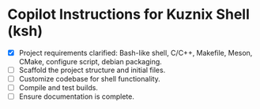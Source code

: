 # Copilot Instructions for Kuznix Shell (ksh)

- [x] Project requirements clarified: Bash-like shell, C/C++, Makefile, Meson, CMake, configure script, debian packaging.
- [ ] Scaffold the project structure and initial files.
- [ ] Customize codebase for shell functionality.
- [ ] Compile and test builds.
- [ ] Ensure documentation is complete.
